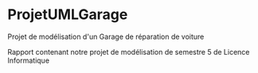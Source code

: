 ProjetUMLGarage
===============

Projet de modélisation d'un Garage de réparation de voiture


Rapport contenant notre projet de modélisation de semestre 5 de Licence Informatique